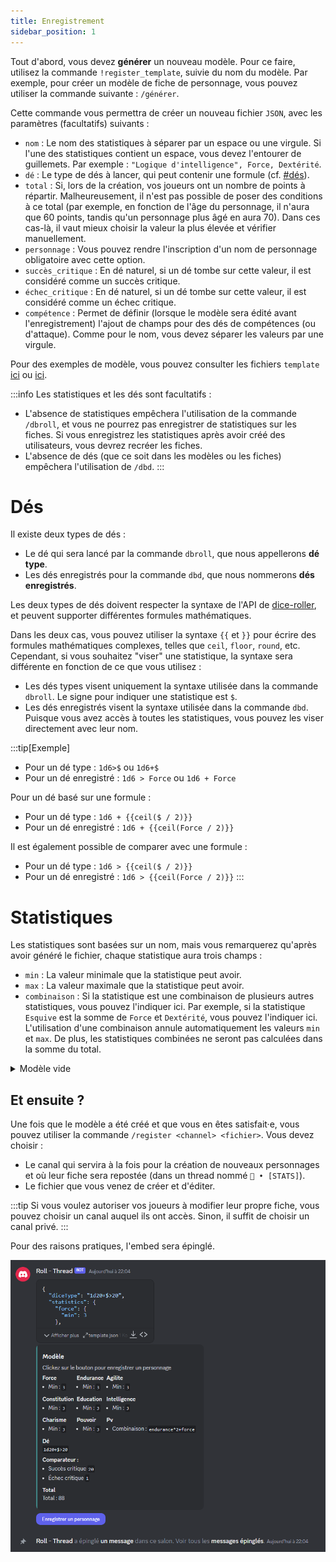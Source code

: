 ```yaml
---
title: Enregistrement
sidebar_position: 1
---
```


Tout d'abord, vous devez **générer** un nouveau modèle. Pour ce faire, utilisez la commande `!register_template`, suivie du nom du modèle. Par exemple, pour créer un modèle de fiche de personnage, vous pouvez utiliser la commande suivante : `/générer`.

Cette commande vous permettra de créer un nouveau fichier `JSON`, avec les paramètres (facultatifs) suivants :
- `nom` : Le nom des statistiques à séparer par un espace ou une virgule. Si l'une des statistiques contient un espace, vous devez l'entourer de guillemets. Par exemple : `"Logique d'intelligence", Force, Dextérité`.
- `dé` : Le type de dés à lancer, qui peut contenir une formule (cf. [#dés](#dés)).
- `total` : Si, lors de la création, vos joueurs ont un nombre de points à répartir. Malheureusement, il n'est pas possible de poser des conditions à ce total (par exemple, en fonction de l'âge du personnage, il n'aura que 60 points, tandis qu'un personnage plus âgé en aura 70). Dans ces cas-là, il vaut mieux choisir la valeur la plus élevée et vérifier manuellement.
- `personnage` : Vous pouvez rendre l'inscription d'un nom de personnage obligatoire avec cette option.
- `succès_critique` : En dé naturel, si un dé tombe sur cette valeur, il est considéré comme un succès critique.
- `échec_critique` : En dé naturel, si un dé tombe sur cette valeur, il est considéré comme un échec critique.
- `compétence` : Permet de définir (lorsque le modèle sera édité avant l'enregistrement) l'ajout de champs pour des dés de compétences (ou d'attaque). Comme pour le nom, vous devez séparer les valeurs par une virgule.

Pour des exemples de modèle, vous pouvez consulter les fichiers `template` [ici](https://github.com/Dicelette/discord-dicelette/tree/main/template) ou [ici](register/template).

:::info
Les statistiques et les dés sont facultatifs :
- L'absence de statistiques empêchera l'utilisation de la commande `/dbroll`, et vous ne pourrez pas enregistrer de statistiques sur les fiches. Si vous enregistrez les statistiques après avoir créé des utilisateurs, vous devrez recréer les fiches.
- L'absence de dés (que ce soit dans les modèles ou les fiches) empêchera l'utilisation de `/dbd`. 
:::

# Dés

Il existe deux types de dés :
- Le dé qui sera lancé par la commande `dbroll`, que nous appellerons **dé type**.
- Les dés enregistrés pour la commande `dbd`, que nous nommerons **dés enregistrés**.

Les deux types de dés doivent respecter la syntaxe de l'API de [dice-roller](https://dice-roller.github.io/documentation/), et peuvent supporter différentes formules mathématiques. 

Dans les deux cas, vous pouvez utiliser la syntaxe `{{` et `}}` pour écrire des formules mathématiques complexes, telles que `ceil`, `floor`, `round`, etc. Cependant, si vous souhaitez "viser" une statistique, la syntaxe sera différente en fonction de ce que vous utilisez :
- Les dés types visent uniquement la syntaxe utilisée dans la commande `dbroll`. Le signe pour indiquer une statistique est `$`.
- Les dés enregistrés visent la syntaxe utilisée dans la commande `dbd`. Puisque vous avez accès à toutes les statistiques, vous pouvez les viser directement avec leur nom.

:::tip[Exemple]
- Pour un dé type : `1d6>$` ou `1d6+$`
- Pour un dé enregistré : `1d6 > Force` ou `1d6 + Force`

Pour un dé basé sur une formule :
- Pour un dé type : `1d6 + {{ceil($ / 2)}}`
- Pour un dé enregistré : `1d6 + {{ceil(Force / 2)}}`

Il est également possible de comparer avec une formule :
- Pour un dé type : `1d6 > {{ceil($ / 2)}}`
- Pour un dé enregistré : `1d6 > {{ceil(Force / 2)}}`
:::

# Statistiques

Les statistiques sont basées sur un nom, mais vous remarquerez qu'après avoir généré le fichier, chaque statistique aura trois champs :
- `min` : La valeur minimale que la statistique peut avoir.
- `max` : La valeur maximale que la statistique peut avoir.
- `combinaison` : Si la statistique est une combinaison de plusieurs autres statistiques, vous pouvez l'indiquer ici. Par exemple, si la statistique `Esquive` est la somme de `Force` et `Dextérité`, vous pouvez l'indiquer ici. L'utilisation d'une combinaison annule automatiquement les valeurs `min` et `max`. De plus, les statistiques combinées ne seront pas calculées dans la somme du total.

<details>
  <summary>Modèle vide</summary>
  ```json
  {
  "charName": false,
  "statistics": {
    "NOM": {
      "min": 1,
	  "max": 20,
	  "combinaison": ""
    },
	"COMBINAISON": {
	  "combinaison": "NOM*2"
    },
  },
  "diceType": "",
  "critical": {
    "failure": 0,
    "success": 0
  },
  "total": 0,
  "damage": {
    "NOM": ""
  }
}
```
</details> 

## Et ensuite ?

Une fois que le modèle a été créé et que vous en êtes satisfait·e, vous pouvez utiliser la commande `/register <channel> <fichier>`. Vous devez choisir :
- Le canal qui servira à la fois pour la création de nouveaux personnages et où leur fiche sera repostée (dans un thread nommé `📝 • [STATS]`).
- Le fichier que vous venez de créer et d'éditer.

:::tip
Si vous voulez autoriser vos joueurs à modifier leur propre fiche, vous pouvez choisir un canal auquel ils ont accès. Sinon, il suffit de choisir un canal privé.
:::

Pour des raisons pratiques, l'embed sera épinglé.

![embed](../../assets/register/embed_template.png)